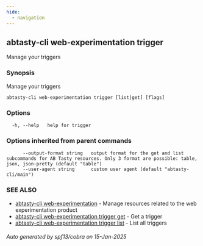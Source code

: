```yaml
---
hide:
  - navigation
---
```

## abtasty-cli web-experimentation trigger

Manage your triggers

### Synopsis

Manage your triggers

```
abtasty-cli web-experimentation trigger [list|get] [flags]
```

### Options

```
  -h, --help   help for trigger
```

### Options inherited from parent commands

```
      --output-format string   output format for the get and list subcommands for AB Tasty resources. Only 3 format are possible: table, json, json-pretty (default "table")
      --user-agent string      custom user agent (default "abtasty-cli/main")
```

### SEE ALSO

* [abtasty-cli web-experimentation](abtasty-cli_web-experimentation.md)	 - Manage resources related to the web experimentation product
* [abtasty-cli web-experimentation trigger get](abtasty-cli_web-experimentation_trigger_get.md)	 - Get a trigger
* [abtasty-cli web-experimentation trigger list](abtasty-cli_web-experimentation_trigger_list.md)	 - List all triggers

###### Auto generated by spf13/cobra on 15-Jan-2025
